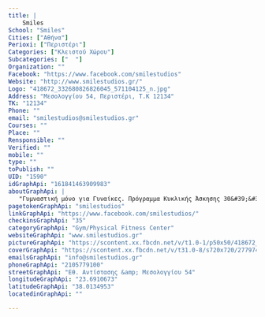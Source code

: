 ```yaml
---
title: |
    Smiles
School: "Smiles"
Cities: ["Αθήνα"]
Perioxi: ["Περιστέρι"]
Categories: ["Κλειστού Χώρου"]
Subcategories: ["  "]
Organization: ""
Facebook: "https://www.facebook.com/smilestudios"
Website: "http://www.smilestudios.gr/"
Logo: "418672_332680826826045_571104125_n.jpg"
Address: "Μεσολογγίου 54, Περιστέρι, Τ.Κ 12134"
TK: "12134"
Phone: ""
email: "smilestudios@smilestudios.gr"
Courses: ""
Place: ""
Rensponsible: ""
Verified: ""
mobile: ""
type: ""
toPublish: ""
UID: "1590"
idGraphApi: "161841463909983"
aboutGraphApi: | 
   "Γυμναστική μόνο για Γυναίκες. Πρόγραμμα Κυκλικής Άσκησης 30&#39;&#39; Ομαδικά προγράμματα Pilates Personal Pilates με Reformer-Cadilac-Wunda Chair"
pagetokenGraphApi: "smilestudios"
linkGraphApi: "https://www.facebook.com/smilestudios/"
checkinsGraphApi: "35"
categoryGraphApi: "Gym/Physical Fitness Center"
websiteGraphApi: "www.smilestudios.gr"
pictureGraphApi: "https://scontent.xx.fbcdn.net/v/t1.0-1/p50x50/418672_332680826826045_571104125_n.jpg?oh=08e024d795b36555a84299bb791c4d1b&amp;oe=5B06B68B"
coverGraphApi: "https://scontent.xx.fbcdn.net/v/t31.0-8/s720x720/27797464_1669410676486380_4469009144689854019_o.jpg?oh=c401fd1a618c1fc65e8f1be42339ef27&amp;oe=5B095A95"
emailsGraphApi: "info@smilestudios.gr"
phoneGraphApi: "2105779100"
streetGraphApi: "Εθ. Αντίστασης &amp; Μεσολογγίου 54"
longitudeGraphApi: "23.6910673"
latitudeGraphApi: "38.0134953"
locatedinGraphApi: ""

---
```




